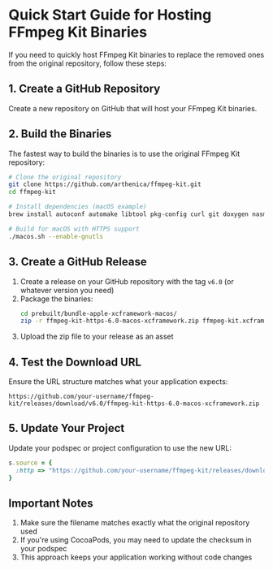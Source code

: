 # Quick Start Guide for Hosting FFmpeg Kit Binaries

If you need to quickly host FFmpeg Kit binaries to replace the removed ones from the original repository, follow these steps:

## 1. Create a GitHub Repository

Create a new repository on GitHub that will host your FFmpeg Kit binaries.

## 2. Build the Binaries

The fastest way to build the binaries is to use the original FFmpeg Kit repository:

```bash
# Clone the original repository
git clone https://github.com/arthenica/ffmpeg-kit.git
cd ffmpeg-kit

# Install dependencies (macOS example)
brew install autoconf automake libtool pkg-config curl git doxygen nasm cmake gcc gperf texinfo yasm bison autogen wget gettext meson ninja ragel groff gtk-doc-tools libtasn1

# Build for macOS with HTTPS support
./macos.sh --enable-gnutls
```

## 3. Create a GitHub Release

1. Create a release on your GitHub repository with the tag `v6.0` (or whatever version you need)
2. Package the binaries:
   ```bash
   cd prebuilt/bundle-apple-xcframework-macos/
   zip -r ffmpeg-kit-https-6.0-macos-xcframework.zip ffmpeg-kit.xcframework/
   ```
3. Upload the zip file to your release as an asset

## 4. Test the Download URL

Ensure the URL structure matches what your application expects:
```
https://github.com/your-username/ffmpeg-kit/releases/download/v6.0/ffmpeg-kit-https-6.0-macos-xcframework.zip
```

## 5. Update Your Project

Update your podspec or project configuration to use the new URL:

```ruby
s.source = { 
  :http => "https://github.com/your-username/ffmpeg-kit/releases/download/v6.0/ffmpeg-kit-https-6.0-macos-xcframework.zip" 
}
```

## Important Notes

1. Make sure the filename matches exactly what the original repository used
2. If you're using CocoaPods, you may need to update the checksum in your podspec
3. This approach keeps your application working without code changes 